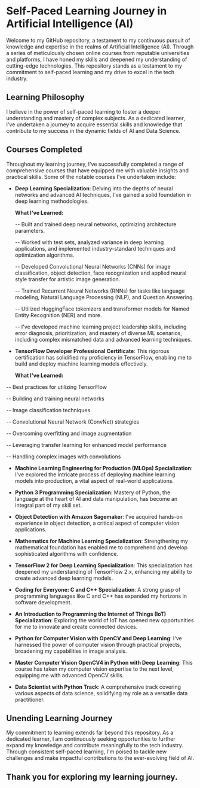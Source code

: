 # Self-Paced Learning Journey in Artificial Intelligence (AI)

Welcome to my GitHub repository, a testament to my continuous pursuit of knowledge and expertise in the realms of Artificial Intelligence (AI). Through a series of meticulously chosen online courses from reputable universities and platforms, I have honed my skills and deepened my understanding of cutting-edge technologies. This repository stands as a testament to my commitment to self-paced learning and my drive to excel in the tech industry.

## Learning Philosophy

I believe in the power of self-paced learning to foster a deeper understanding and mastery of complex subjects. As a dedicated learner, I've undertaken a journey to acquire essential skills and knowledge that contribute to my success in the dynamic fields of AI and Data Science.

## Courses Completed

Throughout my learning journey, I've successfully completed a range of comprehensive courses that have equipped me with valuable insights and practical skills. Some of the notable courses I've undertaken include:

- **Deep Learning Specialization**: Delving into the depths of neural networks and advanced AI techniques, I've gained a solid foundation in deep learning methodologies.
  
  **What I've Learned:**

  -- Built and trained deep neural networks, optimizing architecture parameters.

  -- Worked with test sets, analyzed variance in deep learning applications, and implemented industry-standard techniques and optimization algorithms.

  -- Developed Convolutional Neural Networks (CNNs) for image classification, object detection, face recognization and applied neural style transfer for artistic image generation.

  -- Trained Recurrent Neural Networks (RNNs) for tasks like language modeling, Natural Language Processing (NLP), and Question Answering.

  -- Utilized HuggingFace tokenizers and transformer models for Named Entity Recognition (NER) and more.

  -- I've developed machine learning project leadership skills, including error diagnosis, prioritization, and mastery of diverse ML scenarios, including complex mismatched data and advanced learning techniques.

- **TensorFlow Developer Professional Certificate**: This rigorous certification has solidified my proficiency in TensorFlow, enabling me to build and deploy machine learning models effectively.

  **What I've Learned:**

-- Best practices for utilizing TensorFlow

-- Building and training neural networks

-- Image classification techniques

-- Convolutional Neural Network (ConvNet) strategies

-- Overcoming overfitting and image augmentation

-- Leveraging transfer learning for enhanced model performance

-- Handling complex images with convolutions

- **Machine Learning Engineering for Production (MLOps) Specialization**: I've explored the intricate process of deploying machine learning models into production, a vital aspect of real-world applications.

- **Python 3 Programming Specialization**: Mastery of Python, the language at the heart of AI and data manipulation, has become an integral part of my skill set.

- **Object Detection with Amazon Sagemaker**: I've acquired hands-on experience in object detection, a critical aspect of computer vision applications.

- **Mathematics for Machine Learning Specialization**: Strengthening my mathematical foundation has enabled me to comprehend and develop sophisticated algorithms with confidence.

- **TensorFlow 2 for Deep Learning Specialization**: This specialization has deepened my understanding of TensorFlow 2.x, enhancing my ability to create advanced deep learning models.

- **Coding for Everyone: C and C++ Specialization**: A strong grasp of programming languages like C and C++ has expanded my horizons in software development.

- **An Introduction to Programming the Internet of Things (IoT) Specialization**: Exploring the world of IoT has opened new opportunities for me to innovate and create connected devices.

- **Python for Computer Vision with OpenCV and Deep Learning**: I've harnessed the power of computer vision through practical projects, broadening my capabilities in image analysis.

- **Master Computer Vision OpenCV4 in Python with Deep Learning**: This course has taken my computer vision expertise to the next level, equipping me with advanced OpenCV skills.

- **Data Scientist with Python Track**: A comprehensive track covering various aspects of data science, solidifying my role as a versatile data practitioner.

## Unending Learning Journey

My commitment to learning extends far beyond this repository. As a dedicated learner, I am continuously seeking opportunities to further expand my knowledge and contribute meaningfully to the tech industry. Through consistent self-paced learning, I'm poised to tackle new challenges and make impactful contributions to the ever-evolving field of AI.


## Thank you for exploring my learning journey. 
